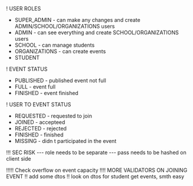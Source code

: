 ! USER ROLES

- SUPER_ADMIN - can make any changes and create ADMIN/SCHOOL/ORGANIZATIONS users
- ADMIN - can see everything and create SCHOOL/ORGANIZATIONS users
- SCHOOL - can manage students
- ORGANIZATIONS - can create events
- STUDENT

! EVENT STATUS

- PUBLISHED - published event not full
- FULL - event full
- FINISHED - event finished

! USER TO EVENT STATUS

- REQUESTED - requested to join
- JOINED - accepteed
- REJECTED - rejected
- FINISHED - finished
- MISSING - didn t participated in the event

!!! SEC RISK
--- role needs to be separate
--- pass needs to be hashed on client side

!!!!! Check overflow on event capacity
!!!! MORE VALIDATORS ON JOINING EVENT
!! add some dtos
!! look on dtos for student get events, smth easy

